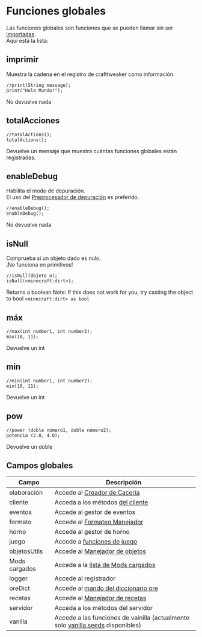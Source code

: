# Funciones globales

Las funciones globales son funciones que se pueden llamar sin ser [importadas](/AdvancedFunctions/Import/).  
Aquí está la lista:

## imprimir

Muestra la cadena en el registro de crafttweaker como información.

```zenscript
//print(String message);
print("Hola Mundo!");
```

No devuelve nada

## totalAcciones

```zenscript
//totalActions();
totalActions();
```

Devuelve un mensaje que muestra cuántas funciones globales están registradas.

## enableDebug

Habilita el modo de depuración.  
El uso del [Preprocesador de depuración](/AdvancedFunctions/Preprocessors/DebugPreprocessor/) es preferido.

```zenscript
//enableDebug();
enableDebug();
```

No devuelve nada

## isNull

Comprueba si un objeto dado es nulo.  
¡No funciona en primitivos!

```zenscript
//isNull(Objeto o);
isNull(<minecraft:dirt>);
```

Returns a boolean Note: If this does not work for you, try casting the object to bool `<minecraft:dirt> as bool`

## máx

```zenscript
//max(int number1, int number2);
max(10, 11);
```

Devuelve un int

## min

```zenscript
//min(int number1, int number2);
min(10, 11);
```

Devuelve un int

## pow

```zenscript
//power (doble número1, doble número2);
potencia (2.0, 4.0);
```

Devuelve un doble

## Campos globales

| Campo         | Descripción                                                                                                |
| ------------- | ---------------------------------------------------------------------------------------------------------- |
| elaboración   | Accede al [Creador de Cacería](/Vanilla/Recipes/Recipes_Brewing_Stand/)                                    |
| cliente       | Acceda a los métodos [del cliente](/Vanilla/Game/IClient/)                                                 |
| eventos       | Accede al gestor de eventos [](/Vanilla/Events/IEventManager/)                                             |
| formato       | Accede al [Formateo Manejador](/Vanilla/Utils/IFormatter/)                                                 |
| horno         | Accede al gestor de horno [](/Vanilla/Recipes/Furnace/Recipes_Furnace/)                                    |
| juego         | Accede a [funciones de juego](/Vanilla/Game/IGame/)                                                        |
| objetosUtils  | Accede al [Manejador de objetos](/Vanilla/Utils/IItemUtils/)                                               |
| Mods cargados | Accede a la [lista de Mods cargados](/Vanilla/Game/Mods/)                                                  |
| logger        | Accede al registrador [](/Vanilla/Utils/Logger/)                                                           |
| oreDict       | Accede al [mando del diccionario ore](/Vanilla/OreDict/IOreDict/)                                          |
| recetas       | Accede al [Manejador de recetas](/Vanilla/Recipes/Crafting/Recipes_Crafting_Table/)                        |
| servidor      | Acceda a los métodos del servidor [](/Vanilla/Game/IServer/)                                               |
| vanilla       | Accede a las funciones de vainilla (actualmente solo [vanilla.seeds](/Vanilla/Recipes/Seeds/) disponibles) |